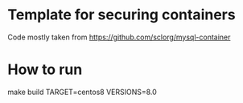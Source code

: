 # Template for securing containers

Code mostly taken from
https://github.com/sclorg/mysql-container


# How to run
make build TARGET=centos8 VERSIONS=8.0
